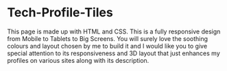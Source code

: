 # Tech-Profile-Tiles
This page is made up with HTML and CSS. This is a fully responsive design from Mobile to Tablets to Big Screens. You will surely love the soothing colours and layout chosen by me to build it and I would like you to give special attention to its responsiveness and 3D layout that just enhances my profiles on various sites along with its description.

